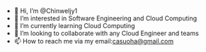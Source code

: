 - 👋 Hi, I’m @ChinweIjy1
- 👀 I’m interested in Software Engineering and Cloud Computing
- 🌱 I’m currently learning Cloud Computing 
- 💞️ I’m looking to collaborate with any Cloud Engineer and teams
- 📫 How to reach me via my email:casuoha@gmail.com

<!---
ChinweIjy1/ChinweIjy1 is a ✨ special ✨ repository because its `README.md` (this file) appears on your GitHub profile.
You can click the Preview link to take a look at your changes.
--->
